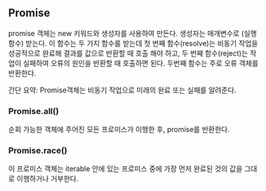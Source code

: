 ## Promise

promise 객체는 new 키워드와 생성자를 사용하여 만든다. 생성자는 매개변수로 (실행함수) 받는다.
이 함수는 두 가지 함수를 받는데 첫 번째 함수(resolve)는 비동기 작업을 성공적으로 완료해 결과를 값으로 반환할 때 호출 해야 하고, 두 번째 함수(reject)는 작업이 실패하여 오류의 원인을 반환할 때 호출하면 된다. 두번째 함수는 주로 오류 객체를 반환한다.

간단 요약: Promise객체는 비동기 작업으로 미래의 완료 또는 실패를 알려준다.

### Promise.all()

순회 가능한 객체에 주어진 모든 프로미스가 이행한 후, promise를 반환한다.

### Promise.race()

이 프로미스 객체는 iterable 안에 있는 프로미스 중에 가장 먼저 완료된 것의 값을 그대로 이행하거나 거부한다.
